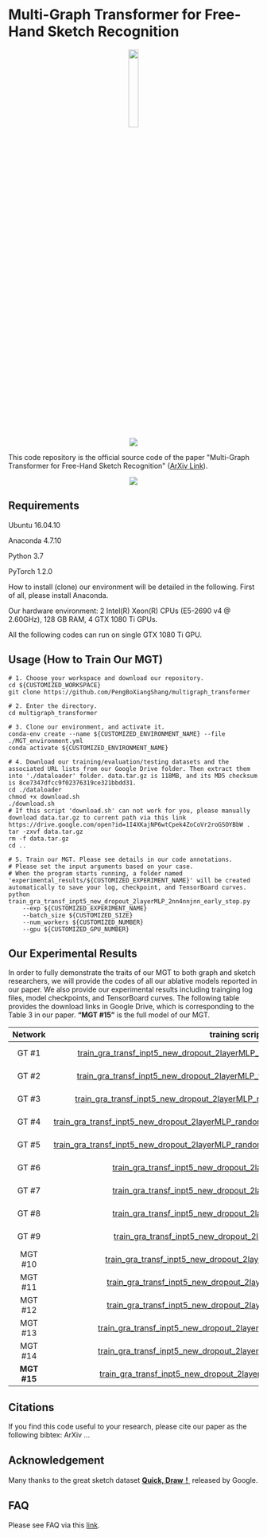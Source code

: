 # Multi-Graph Transformer for Free-Hand Sketch Recognition

<div align=center><img src="https://github.com/PengBoXiangShang/multigraph_transformer/blob/master/figures/cat.gif" width = 20% height = 20% /></div>

<div align=center><img src="https://github.com/PengBoXiangShang/multigraph_transformer/blob/master/figures/cat_graph.png"/></div>


This code repository is the official source code of the paper "Multi-Graph Transformer for Free-Hand Sketch Recognition" ([ArXiv Link](https://github.com/PengBoXiangShang/multigraph_transformer)).


<div align=center><img src="https://github.com/PengBoXiangShang/multigraph_transformer/blob/master/figures/MGT_pipeline_details.png"/></div>


## Requirements
Ubuntu 16.04.10

Anaconda 4.7.10

Python 3.7

PyTorch 1.2.0

How to install (clone) our environment will be detailed in the following.
First of all, please install Anaconda.

Our hardware environment: 2 Intel(R) Xeon(R) CPUs (E5-2690  v4  @ 2.60GHz), 128 GB RAM, 4 GTX 1080 Ti GPUs.

All the following codes can run on single GTX 1080 Ti GPU.

## Usage (How to Train Our MGT)

```
# 1. Choose your workspace and download our repository.
cd ${CUSTOMIZED_WORKSPACE}
git clone https://github.com/PengBoXiangShang/multigraph_transformer

# 2. Enter the directory.
cd multigraph_transformer

# 3. Clone our environment, and activate it.
conda-env create --name ${CUSTOMIZED_ENVIRONMENT_NAME} --file ./MGT_environment.yml
conda activate ${CUSTOMIZED_ENVIRONMENT_NAME}

# 4. Download our training/evaluation/testing datasets and the associated URL lists from our Google Drive folder. Then extract them into './dataloader' folder. data.tar.gz is 118MB, and its MD5 checksum is 8ce7347dfcc9f02376319ce321bbdd31.
cd ./dataloader
chmod +x download.sh
./download.sh
# If this script 'download.sh' can not work for you, please manually download data.tar.gz to current path via this link https://drive.google.com/open?id=1I4XKajNP6wtCpek4ZoCoVr2roGSOYBbW .
tar -zxvf data.tar.gz
rm -f data.tar.gz
cd ..

# 5. Train our MGT. Please see details in our code annotations.
# Please set the input arguments based on your case.
# When the program starts running, a folder named 'experimental_results/${CUSTOMIZED_EXPERIMENT_NAME}' will be created automatically to save your log, checkpoint, and TensorBoard curves.
python train_gra_transf_inpt5_new_dropout_2layerMLP_2nn4nnjnn_early_stop.py 
    --exp ${CUSTOMIZED_EXPERIMENT_NAME}   
    --batch_size ${CUSTOMIZED_SIZE}   
    --num_workers ${CUSTOMIZED_NUMBER} 
    --gpu ${CUSTOMIZED_GPU_NUMBER}

```

## Our Experimental Results
In order to fully demonstrate the traits of our MGT to both graph and sketch researchers,
we will provide the codes of all our ablative models reported in our paper.
We also provide our experimental results including trainging log files, model checkpoints, and TensorBoard curves. The following table provides the download links in Google Drive, which is corresponding to the Table 3 in our paper. **“MGT #15”** is the full model of our MGT.

Network | training script | acc. | log & ckpts & TensorBoard curves
:-: | :-: | :-: | :-:
GT #1 | [train_gra_transf_inpt5_new_dropout_2layerMLP_fully_connected_graph_early_stop.py](https://github.com/PengBoXiangShang/multigraph_transformer/blob/master/train_gra_transf_inpt5_new_dropout_2layerMLP_fully_connected_graph_early_stop.py) | 0.5249 | [link](https://drive.google.com/open?id=18F4-K8MdjL5cTtDAkMTGRtSkvoTpsNlu), 50M, MD5 checksum 1f703a7aeb38a981bb430965a522b33a.
GT #2 | [train_gra_transf_inpt5_new_dropout_2layerMLP_fully_connected_stroke_early_stop.py](https://github.com/PengBoXiangShang/multigraph_transformer/blob/master/train_gra_transf_inpt5_new_dropout_2layerMLP_fully_connected_stroke_early_stop.py)  |0.6487 | [link](https://drive.google.com/open?id=1sQA-gDaH5N1AQu3lCkD-AIeapzC4_F05), 50M, MD5 checksum 0428b6a80e84413ba3e15cd591325668.
GT #3 | [train_gra_transf_inpt5_new_dropout_2layerMLP_random_attention_mask_early_stop.py](https://github.com/PengBoXiangShang/multigraph_transformer/blob/master/train_gra_transf_inpt5_new_dropout_2layerMLP_random_attention_mask_early_stop.py) |0.5271 | [link](https://drive.google.com/open?id=1gk91Gn8jGNZuV4OSohhEo9zqwDkpyAxL), 50M, MD5 checksum 7a3724c2b9926187b1a9c1c48e246a11.
GT #4 | [train_gra_transf_inpt5_new_dropout_2layerMLP_random_attention_mask_early_stop_20percent.py](https://github.com/PengBoXiangShang/multigraph_transformer/blob/master/train_gra_transf_inpt5_new_dropout_2layerMLP_random_attention_mask_early_stop_20percent.py) | 0.5352| [link](https://drive.google.com/open?id=1gwJXIT_lh6S0isT_4K44HHz7QXvlYkCN), 50M, MD5 checksum e27797f991720551bca26b9f87d99fac.
GT #5 | [train_gra_transf_inpt5_new_dropout_2layerMLP_random_attention_mask_early_stop_30percent.py](https://github.com/PengBoXiangShang/multigraph_transformer/blob/master/train_gra_transf_inpt5_new_dropout_2layerMLP_random_attention_mask_early_stop_30percent.py) | 0.5322| [link](https://drive.google.com/open?id=1E3n4VjEBOK88OJ5ud1d7OpeqU41khrEv), 50M, MD5 checksum 1ba1939a6266425c8ac843fe06a8b8b9.
GT #6 | [train_gra_transf_inpt5_new_dropout_2layerMLP_2nn_early_stop.py](https://github.com/PengBoXiangShang/multigraph_transformer/blob/master/train_gra_transf_inpt5_new_dropout_2layerMLP_2nn_early_stop.py) | 0.7023| [link](https://drive.google.com/open?id=1bKz1XtIGpuhYxH0xPUNOy1C__P5T4ccK), 50M, MD5 checksum bca3bd8052d1fbc01797ac688c5061d4.
GT #7 | [train_gra_transf_inpt5_new_dropout_2layerMLP_4nn_early_stop.py](https://github.com/PengBoXiangShang/multigraph_transformer/blob/master/train_gra_transf_inpt5_new_dropout_2layerMLP_4nn_early_stop.py) |0.7082 | [link](https://drive.google.com/open?id=1MyWrxdVZNbpYrxTCq4Vf5BlgjWZaNrfp), 50M, MD5 checksum 8615fd91d5291380b9c027ad6dd195d8.
GT #8 | [train_gra_transf_inpt5_new_dropout_2layerMLP_6nn_early_stop.py](https://github.com/PengBoXiangShang/multigraph_transformer/blob/master/train_gra_transf_inpt5_new_dropout_2layerMLP_6nn_early_stop.py) |0.7028 | [link](https://drive.google.com/open?id=1dk30oUOmRGyXOsuTJMhGCP__uMbaaJCD), 50M, MD5 checksum 36c6126ad9a05ad7b55e7e76c175243e.
GT #9 | [train_gra_transf_inpt5_new_dropout_2layerMLP_jnn_early_stop.py](https://github.com/PengBoXiangShang/multigraph_transformer/blob/master/train_gra_transf_inpt5_new_dropout_2layerMLP_jnn_early_stop.py) |0.5488| [link](https://drive.google.com/open?id=1jS9R3-9mAIageGLGdEc_gUHs_Dy_3dpq), 50M, MD5 checksum ef59dfe9abe3c71487201e886832a559.
MGT #10 | [train_gra_transf_inpt5_new_dropout_2layerMLP_2nn4nn_early_stop.py](https://github.com/PengBoXiangShang/multigraph_transformer/blob/master/train_gra_transf_inpt5_new_dropout_2layerMLP_2nn4nn_early_stop.py) | 0.7149 | [link](https://drive.google.com/open?id=1uy68jczYC-GHM-mWGb4EGMC_zj4nv8LC), 100M, MD5 checksum c7868b466e5946b0ebfc5ba52bb83b94.
MGT #11 | [train_gra_transf_inpt5_new_dropout_2layerMLP_2nnjnn_early_stop.py](https://github.com/PengBoXiangShang/multigraph_transformer/blob/master/train_gra_transf_inpt5_new_dropout_2layerMLP_2nnjnn_early_stop.py) | 0.7111 | [link](https://drive.google.com/open?id=1lcxQOtCIMHwy3E6Jr0hAcomXEJnRogSU), 100M, MD5 checksum d91b95915db89cb73645cd8cbe2ad139.
MGT #12 | [train_gra_transf_inpt5_new_dropout_2layerMLP_4nnjnn_early_stop.py](https://github.com/PengBoXiangShang/multigraph_transformer/blob/master/train_gra_transf_inpt5_new_dropout_2layerMLP_4nnjnn_early_stop.py) | 0.7237| [link](https://drive.google.com/open?id=1cffhA2O8t8JyGd-824xMw2dpTbM3Ve1T), 100M, MD5 checksum 12958648e3c392bf62d96ec30cf26b79.
MGT #13 | [train_gra_transf_inpt5_new_dropout_2layerMLP_2nn2nn2nn_early_stop.py](https://github.com/PengBoXiangShang/multigraph_transformer/blob/master/train_gra_transf_inpt5_new_dropout_2layerMLP_2nn2nn2nn_early_stop.py) | 0.7077 | [link](https://drive.google.com/open?id=13pd2MraOEUMILLwZtVPAjEsGye_W219A), 141M, MD5 checksum 88c417afa5710bffea06e89b6029dae7.
MGT #14 | [train_gra_transf_inpt5_new_dropout_2layerMLP_2nn4nn6nn_early_stop.py](https://github.com/PengBoXiangShang/multigraph_transformer/blob/master/train_gra_transf_inpt5_new_dropout_2layerMLP_2nn4nn6nn_early_stop.py) | 0.7156| [link](https://drive.google.com/open?id=1Ga0Mh897JQksiiqy77BGh2klfybi5oS4), 141M, MD5 checksum c5ccb84f347a9332505afd8728d915fe.
**MGT #15** | [train_gra_transf_inpt5_new_dropout_2layerMLP_2nn4nnjnn_early_stop.py](https://github.com/PengBoXiangShang/multigraph_transformer/blob/master/train_gra_transf_inpt5_new_dropout_2layerMLP_2nn4nnjnn_early_stop.py) | **0.7280**| [link](https://drive.google.com/open?id=1qEGk84k8KGK93jRD9OIlW1Ed4c5Iq96Z), 141M, MD5 checksum 7afe439e34f55eb64aa7463134d67367.

## Citations
If you find this code useful to your research, please cite our paper as the following bibtex:
ArXiv ...

## Acknowledgement
Many thanks to the great sketch dataset [**Quick, Draw！**](https://github.com/googlecreativelab/quickdraw-dataset) released by Google.

## FAQ
Please see FAQ via this [link](https://github.com/PengBoXiangShang/multigraph_transformer).
